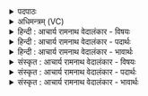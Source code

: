 <details><summary>पदपाठः</summary>

इ꣡न्द्र꣢꣯। शु꣣द्धः꣢। नः꣣। आ꣢। ग꣣हि। शुद्धः꣢। शु꣣द्धा꣡भिः꣢। ऊ꣣ति꣡भिः꣢। शु꣣द्धः꣢। र꣡यि꣢म्। नि। धा꣣रय। शुद्धः꣢। म꣡मद्धि। सोम्य। १४०३।
</details>

<details><summary>अधिमन्त्रम् (VC)</summary>

- इन्द्रः
- तिरश्चीराङ्गिरसः
- अनुष्टुप्
- गान्धारः
</details>

<details><summary>हिन्दी : आचार्य रामनाथ वेदालंकार - विषयः</summary>

अगले मन्त्र में भी परमेश्वर,आचार्य और राजा का ही विषय है।
</details>

<details><summary>हिन्दी : आचार्य रामनाथ वेदालंकार - पदार्थः</summary>

पदार्थान्वयभाषाः -  हे(इन्द्र)परमेश्वर,आचार्य वा राजन्! (शुद्धः)शुद्ध आप(नः)हमारे पास(आ गहि)आओ, (शुद्धः)शुद्ध आप(शुद्धाभिः)शुद्ध(ऊतिभिः)रक्षाओं के साथ आओ।(शुद्धः)शुद्ध आप,हमें(रयिम्)आध्यात्मिक वा भौतिक ऐश्वर्य(नि धारय)प्राप्त कराओ।(शुद्धः)शुद्ध आप,हे(सोम्य)सौम्य परमेश्वर,आचार्य वा राजन्! (अस्मान्)हमें(ममद्धि)आनन्दित करो ॥२॥
</details>

<details><summary>हिन्दी : आचार्य रामनाथ वेदालंकार - भावार्थः</summary>

भावार्थभाषाः -  जो स्वयं ज्ञान,शरीर,मन,वचन और कर्म से शुद्ध है,वही दूसरों को शुद्ध कर सकता है ॥२॥
</details>

<details><summary>संस्कृत : आचार्य रामनाथ वेदालंकार - विषयः</summary>

अथ पुनः परमेश्वराचार्यनृपतीनां विषयमाह।
</details>

<details><summary>संस्कृत : आचार्य रामनाथ वेदालंकार - पदार्थः</summary>

पदार्थान्वयभाषाः -  हे(इन्द्र)परमेश्वर आचार्य नृपते वा! (शुद्धः)पवित्रः त्वम्(नः)अस्मान्(आ गहि)आगच्छ, (शुद्धः)पवित्रः त्वम्(शुद्धाभिः)पवित्राभिः(ऊतिभिः)रक्षाभिः सह आगच्छ।(शुद्धः)पवित्रः त्वम्,अस्मासु(रयिम्)आध्यात्मिकं भौतिकं च ऐश्वर्यम्(नि धारय)निधेहि।(शुद्धः)पवित्रः त्वम्,हे(सोम्य)सौम्य परमेश्वर आचार्य नृपते वा!अस्मान्(ममद्धि)आनन्दय ॥२॥
</details>

<details><summary>संस्कृत : आचार्य रामनाथ वेदालंकार - भावार्थः</summary>

भावार्थभाषाः -  यः स्वयं ज्ञानेन,शरीरेण,मनसा,वाचा,कर्मणा च शुद्धः स एवान्यान् शुद्धान् कर्तुं पारयति ॥२॥
</details>